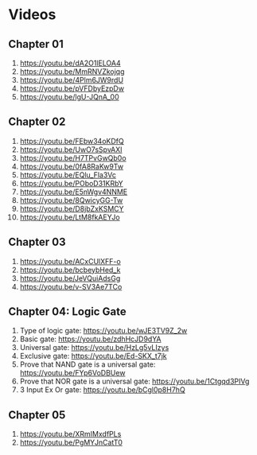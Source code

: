 # Videos

## Chapter 01

1.  https://youtu.be/dA2O1lELOA4
1.  https://youtu.be/MmRNVZkojqg
1.  https://youtu.be/4Plm6JW9rdU
1.  https://youtu.be/pVFDbyEzpDw
1.  https://youtu.be/lgU-JQnA_00

## Chapter 02

1. https://youtu.be/FEbw34oKDfQ
1. https://youtu.be/UwO7sSpvAXI
1. https://youtu.be/H7TPvGwQb0o
1. https://youtu.be/0fA8RaKw9Tw
1. https://youtu.be/EQlu_Fla3Vc
1. https://youtu.be/POboD31KRbY
1. https://youtu.be/E5nWgv4NNME
1. https://youtu.be/8QwicyGG-Tw
1. https://youtu.be/D8jbZxKSMCY
1. https://youtu.be/LtM8fkAEYJo

## Chapter 03

1.  https://youtu.be/ACxCUlXFF-o
1.  https://youtu.be/bcbeybHed_k
1.  https://youtu.be/JeVQuiAdsGg
1.  https://youtu.be/v-SV3Ae7TCo

## Chapter 04: Logic Gate

1.  Type of logic gate: https://youtu.be/wJE3TV9Z_2w
1.  Basic gate: https://youtu.be/zdhHcJD9dYA
1.  Universal gate: https://youtu.be/HzLg5vLIzys
1.  Exclusive gate: https://youtu.be/Ed-SKX_t7jk
1.  Prove that NAND gate is a universal gate: https://youtu.be/FYp6VoDBUew
1.  Prove that NOR gate is a universal gate: https://youtu.be/1Ctgqd3PIVg
1.  3 Input Ex Or gate: https://youtu.be/bCgl0p8H7hQ

## Chapter 05

1. https://youtu.be/XRmIMxdfPLs
1. https://youtu.be/PgMYJnCatT0
